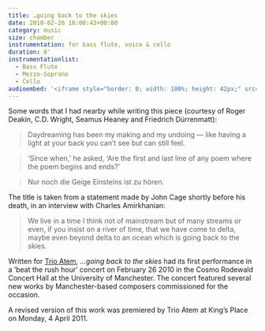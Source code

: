 ```yaml
---
title: …going back to the skies
date: 2010-02-26 16:00:43+00:00
category: music
size: chamber
instrumentation: for bass flute, voice & cello
duration: 8'
instrumentationlist:
  - Bass Flute
  - Mezzo-Soprano
  - Cello
audioembed: '<iframe style="border: 0; width: 100%; height: 42px;" src="http://bandcamp.com/EmbeddedPlayer/album=926152521/size=small/bgcol=ffffff/linkcol=0687f5/track=3319466497/transparent=true/" seamless><a href="http://hear.chrisswithinbank.net/album/going-back-to-the-skies">…going back to the skies by Trio Atem</a></iframe>'
---
```


Some words that I had nearby while writing this piece (courtesy of Roger Deakin, C.D. Wright, Seamus Heaney and Friedrich Dürrenmatt):

> Daydreaming has been my making and my undoing —
like having a light at your back you can’t see but can still feel.

> ‘Since when,’ he asked,
‘Are the first and last line of any poem
where the poem begins and ends?’

> Nur noch die Geige Einsteins ist zu hören.

The title is taken from a statement made by John Cage shortly before his death, in an interview with Charles Amirkhanian:

> We live in a time I think not of mainstream but of many streams or even, if you insist on a river of time, that we have come to delta, maybe even beyond delta to an ocean which is going back to the skies.

Written for [Trio Atem](http://www.myspace.com/trioatem), _…going back to the skies_ had its first performance in a ‘beat the rush hour’ concert on February 26 2010 in the Cosmo Rodewald Concert Hall at the University of Manchester. The concert featured several new works by Manchester-based composers commissioned for the occasion.

A revised version of this work was premiered by Trio Atem at King’s Place on Monday, 4 April 2011.
